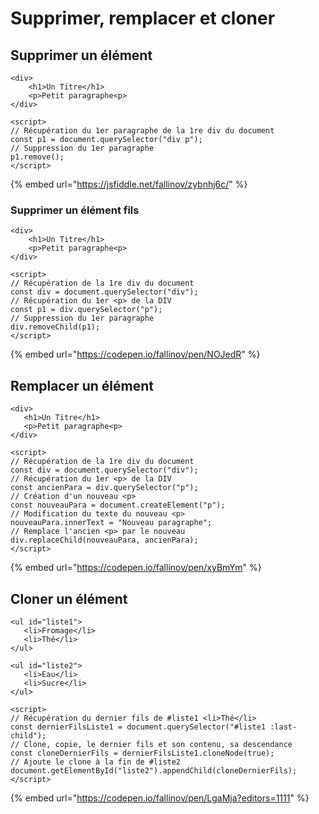 # Supprimer, remplacer et cloner

## Supprimer un élément



```markup
<div>
    <h1>Un Titre</h1>
    <p>Petit paragraphe<p>
</div>

<script>
// Récupération du 1er paragraphe de la 1re div du document
const p1 = document.querySelector("div p");
// Suppression du 1er paragraphe
p1.remove();
</script>
```

{% embed url="https://jsfiddle.net/fallinov/zybnhj6c/" %}

### Supprimer un élément fils

```markup
<div>
    <h1>Un Titre</h1>
    <p>Petit paragraphe<p>
</div>

<script>
// Récupération de la 1re div du document
const div = document.querySelector("div");
// Récupération du 1er <p> de la DIV
const p1 = div.querySelector("p");
// Suppression du 1er paragraphe
div.removeChild(p1);
</script>
```

{% embed url="https://codepen.io/fallinov/pen/NOJedR" %}

## Remplacer un élément

```markup
<div>
   <h1>Un Titre</h1>
   <p>Petit paragraphe<p>
</div>

<script>
// Récupération de la 1re div du document
const div = document.querySelector("div");
// Récupération du 1er <p> de la DIV
const ancienPara = div.querySelector("p");
// Création d'un nouveau <p>
const nouveauPara = document.createElement("p");
// Modification du texte du nouveau <p>
nouveauPara.innerText = "Nouveau paragraphe";
// Remplace l'ancien <p> par le nouveau
div.replaceChild(nouveauPara, ancienPara);
</script>
```

{% embed url="https://codepen.io/fallinov/pen/xyBmYm" %}

## Cloner un élément

```markup
<ul id="liste1">
   <li>Fromage</li>
   <li>Thé</li>
</ul>

<ul id="liste2">
   <li>Eau</li>
   <li>Sucre</li>
</ul>

<script>
// Récupération du dernier fils de #liste1 <li>Thé</li>
const dernierFilsListe1 = document.querySelector("#liste1 :last-child");
// Clone, copie, le dernier fils et son contenu, sa descendance
const cloneDernierFils = dernierFilsListe1.cloneNode(true);
// Ajoute le clone à la fin de #liste2
document.getElementById("liste2").appendChild(cloneDernierFils);
</script>
```

{% embed url="https://codepen.io/fallinov/pen/LgaMja?editors=1111" %}

